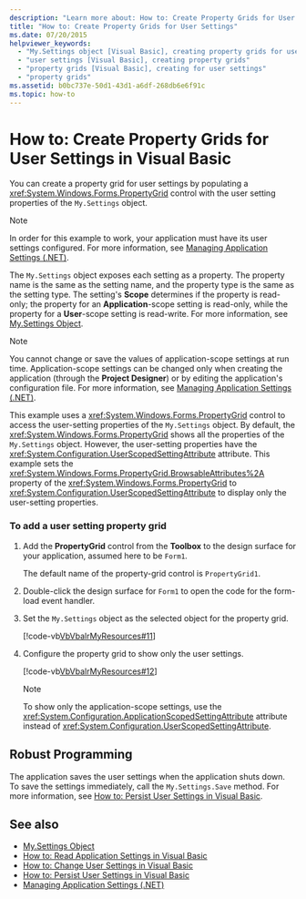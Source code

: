 ```yaml
---
description: "Learn more about: How to: Create Property Grids for User Settings in Visual Basic"
title: "How to: Create Property Grids for User Settings"
ms.date: 07/20/2015
helpviewer_keywords: 
  - "My.Settings object [Visual Basic], creating property grids for user settings"
  - "user settings [Visual Basic], creating property grids"
  - "property grids [Visual Basic], creating for user settings"
  - "property grids"
ms.assetid: b0bc737e-50d1-43d1-a6df-268db6e6f91c
ms.topic: how-to
---
```

# How to: Create Property Grids for User Settings in Visual Basic

You can create a property grid for user settings by populating a <xref:System.Windows.Forms.PropertyGrid> control with the user setting properties of the `My.Settings` object.  
  
> [!NOTE]
> In order for this example to work, your application must have its user settings configured. For more information, see [Managing Application Settings (.NET)](/visualstudio/ide/managing-application-settings-dotnet).  
  
 The `My.Settings` object exposes each setting as a property. The property name is the same as the setting name, and the property type is the same as the setting type. The setting's **Scope** determines if the property is read-only; the property for an **Application**-scope setting is read-only, while the property for a **User**-scope setting is read-write. For more information, see [My.Settings Object](../../../language-reference/objects/my-settings-object.md).  
  
> [!NOTE]
> You cannot change or save the values of application-scope settings at run time. Application-scope settings can be changed only when creating the application (through the **Project Designer**) or by editing the application's configuration file. For more information, see [Managing Application Settings (.NET)](/visualstudio/ide/managing-application-settings-dotnet).  
  
 This example uses a <xref:System.Windows.Forms.PropertyGrid> control to access the user-setting properties of the `My.Settings` object. By default, the <xref:System.Windows.Forms.PropertyGrid> shows all the properties of the `My.Settings` object. However, the user-setting properties have the <xref:System.Configuration.UserScopedSettingAttribute> attribute. This example sets the <xref:System.Windows.Forms.PropertyGrid.BrowsableAttributes%2A> property of the <xref:System.Windows.Forms.PropertyGrid> to <xref:System.Configuration.UserScopedSettingAttribute> to display only the user-setting properties.  
  
### To add a user setting property grid  
  
1. Add the **PropertyGrid** control from the **Toolbox** to the design surface for your application, assumed here to be `Form1`.  
  
     The default name of the property-grid control is `PropertyGrid1`.  
  
2. Double-click the design surface for `Form1` to open the code for the form-load event handler.  
  
3. Set the `My.Settings` object as the selected object for the property grid.  
  
     [!code-vb[VbVbalrMyResources#11](~/samples/snippets/visualbasic/VS_Snippets_VBCSharp/VbVbalrMyResources/VB/Form1.vb#11)]  
  
4. Configure the property grid to show only the user settings.  
  
     [!code-vb[VbVbalrMyResources#12](~/samples/snippets/visualbasic/VS_Snippets_VBCSharp/VbVbalrMyResources/VB/Form1.vb#12)]  
  
    > [!NOTE]
    > To show only the application-scope settings, use the <xref:System.Configuration.ApplicationScopedSettingAttribute> attribute instead of  <xref:System.Configuration.UserScopedSettingAttribute>.  
  
## Robust Programming  

 The application saves the user settings when the application shuts down. To save the settings immediately, call the `My.Settings.Save` method. For more information, see [How to: Persist User Settings in Visual Basic](how-to-persist-user-settings.md).  
  
## See also

- [My.Settings Object](../../../language-reference/objects/my-settings-object.md)
- [How to: Read Application Settings in Visual Basic](how-to-read-application-settings.md)
- [How to: Change User Settings in Visual Basic](how-to-change-user-settings.md)
- [How to: Persist User Settings in Visual Basic](how-to-persist-user-settings.md)
- [Managing Application Settings (.NET)](/visualstudio/ide/managing-application-settings-dotnet)
